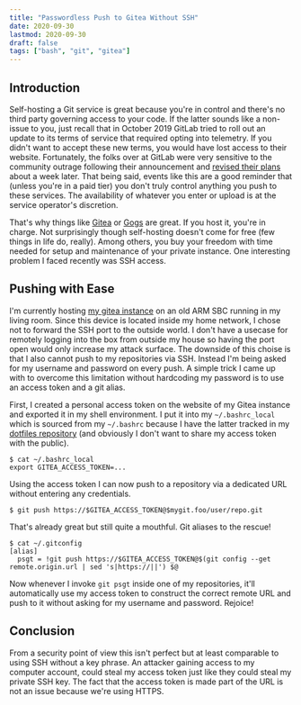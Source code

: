 ```yaml
---
title: "Passwordless Push to Gitea Without SSH"
date: 2020-09-30
lastmod: 2020-09-30
draft: false
tags: ["bash", "git", "gitea"]
---
```


## Introduction

Self-hosting a Git service is great because you're in control and there's no third party governing access to your code. If the latter sounds like a non-issue to you, just recall that in October 2019 GitLab tried to roll out an update to its terms of service that required opting into telemetry. If you didn't want to accept these new terms, you would have lost access to their website. Fortunately, the folks over at GitLab were very sensitive to the community outrage following their announcement and [revised their plans] about a week later. That being said, events like this are a good reminder that (unless you're in a paid tier) you don't truly control anything you push to these services. The availability of whatever you enter or upload is at the service operator's discretion.

That's why things like [Gitea] or [Gogs] are great. If you host it, you're in charge. Not surprisingly though self-hosting doesn't come for free (few things in life do, really). Among others, you buy your freedom with time needed for setup and maintenance of your private instance. One interesting problem I faced recently was SSH access.

## Pushing with Ease

I'm currently hosting [my gitea instance] on an old ARM SBC running in my living room. Since this device is located inside my home network, I chose not to forward the SSH port to the outside world. I don't have a usecase for remotely logging into the box from outside my house so having the port open would only increase my attack surface. The downside of this choise is that I also cannot push to my repositories via SSH. Instead I'm being asked for my username and password on every push. A simple trick I came up with to overcome this limitation without hardcoding my password is to use an access token and a git alias.

First, I created a personal access token on the website of my Gitea instance and exported it in my shell environment. I put it into my `~/.bashrc_local` which is sourced from my `~/.bashrc` because I have the latter tracked in my [dotfiles repository] (and obviously I don't want to share my access token with the public).

```
$ cat ~/.bashrc_local 
export GITEA_ACCESS_TOKEN=...
```

Using the access token I can now push to a repository via a dedicated URL without entering any credentials.

```
$ git push https://$GITEA_ACCESS_TOKEN@$mygit.foo/user/repo.git
```

That's already great but still quite a mouthful. Git aliases to the rescue!

```
$ cat ~/.gitconfig 
[alias]
  psgt = !git push https://$GITEA_ACCESS_TOKEN@$(git config --get remote.origin.url | sed 's|https://||') $@
```

Now whenever I invoke `git psgt` inside one of my repositories, it'll automatically use my access token to construct the correct remote URL and push to it without asking for my username and password. Rejoice!

## Conclusion

From a security point of view this isn't perfect but at least comparable to using SSH without a key phrase. An attacker gaining access to my computer account, could steal my access token just like they could steal my private SSH key. The fact that the access token is made part of the URL is not an issue because we're using HTTPS.

[revised their plans]: https://about.gitlab.com/blog/2019/10/10/update-free-software-and-telemetry/
[Gitea]: https://gitea.io
[my gitea instance]: https://nosuchdomain.mooo.com/git/
[Gogs]: https://gogs.io/
[dotfiles repository]: https://nosuchdomain.mooo.com/git/doc/dotfiles